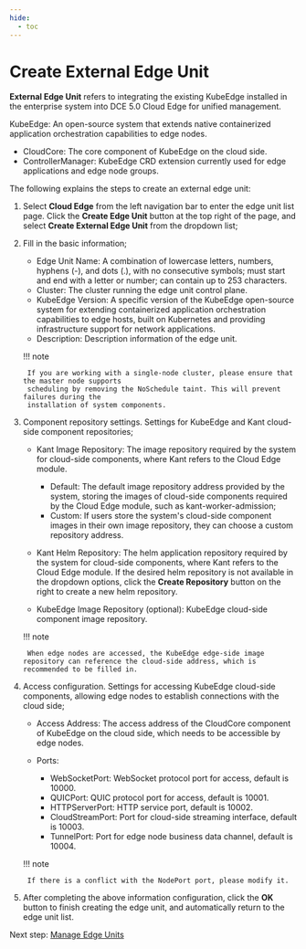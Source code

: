 ```yaml
---
hide:
  - toc
---
```


# Create External Edge Unit

**External Edge Unit** refers to integrating the existing KubeEdge installed in the enterprise system into DCE 5.0 Cloud Edge for unified management.

KubeEdge: An open-source system that extends native containerized application orchestration capabilities to edge nodes.

- CloudCore: The core component of KubeEdge on the cloud side.
- ControllerManager: KubeEdge CRD extension currently used for edge applications and edge node groups.

The following explains the steps to create an external edge unit:

1. Select __Cloud Edge__ from the left navigation bar to enter the edge unit list page. Click the __Create Edge Unit__ button at the top right of the page, and select __Create External Edge Unit__ from the dropdown list;

    <!-- Add image soon -->

2. Fill in the basic information;

    - Edge Unit Name: A combination of lowercase letters, numbers, hyphens (-), and dots (.), with no consecutive symbols; must start and end with a letter or number; can contain up to 253 characters.
    - Cluster: The cluster running the edge unit control plane.
    - KubeEdge Version: A specific version of the KubeEdge open-source system for extending containerized application orchestration capabilities to edge hosts, built on Kubernetes and providing infrastructure support for network applications.

    <!--- Edge Component Replicas: The number of replicas of cloud-side edge components to ensure high availability of edge components in case of cloud-side node failures.-->

    - Description: Description information of the edge unit.

    !!! note

        If you are working with a single-node cluster, please ensure that the master node supports
        scheduling by removing the NoSchedule taint. This will prevent failures during the
        installation of system components.

    <!-- Add image soon  -->

3. Component repository settings. Settings for KubeEdge and Kant cloud-side component repositories;

    - Kant Image Repository: The image repository required by the system for cloud-side components, where Kant refers to the Cloud Edge module.
        - Default: The default image repository address provided by the system, storing the images of cloud-side components required by the Cloud Edge module, such as kant-worker-admission;
        - Custom: If users store the system's cloud-side component images in their own image repository, they can choose a custom repository address.

    - Kant Helm Repository: The helm application repository required by the system for cloud-side components, where Kant refers to the Cloud Edge module. If the desired helm repository is not available in the dropdown options, click the __Create Repository__ button on the right to create a new helm repository.

    - KubeEdge Image Repository (optional): KubeEdge cloud-side component image repository.

    !!! note

        When edge nodes are accessed, the KubeEdge edge-side image repository can reference the cloud-side address, which is recommended to be filled in.

    <!-- Add image soon -->

4. Access configuration. Settings for accessing KubeEdge cloud-side components, allowing edge nodes to establish connections with the cloud side;

    - Access Address: The access address of the CloudCore component of KubeEdge on the cloud side, which needs to be accessible by edge nodes.

    - Ports:

        - WebSocketPort: WebSocket protocol port for access, default is 10000.
        - QUICPort: QUIC protocol port for access, default is 10001.
        - HTTPServerPort: HTTP service port, default is 10002.
        - CloudStreamPort: Port for cloud-side streaming interface, default is 10003.
        - TunnelPort: Port for edge node business data channel, default is 10004.

    !!! note

        If there is a conflict with the NodePort port, please modify it.

    <!-- Add image soon -->

5. After completing the above information configuration, click the __OK__ button to finish creating the edge unit, and automatically return to the edge unit list.

Next step: [Manage Edge Units](./manage-unit.md)
